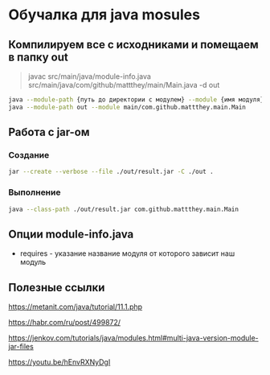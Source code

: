 # Обучалка для java mosules

## Компилируем все с исходниками и помещаем в папку out
> javac src/main/java/module-info.java src/main/java/com/github/mattthey/main/Main.java -d out

```bash
java --module-path {путь до директории с модулем} --module {имя модуля}/{главный класс модуля}
java --module-path out --module main/com.github.mattthey.main.Main
```

## Работа с jar-ом
### Создание
```bash
jar --create --verbose --file ./out/result.jar -C ./out .
```

### Выполнение
```bash
java --class-path ./out/result.jar com.github.mattthey.main.Main
```

## Опции module-info.java
- requires - указание название модуля от которого зависит наш модуль

## Полезные ссылки
https://metanit.com/java/tutorial/11.1.php

https://habr.com/ru/post/499872/

https://jenkov.com/tutorials/java/modules.html#multi-java-version-module-jar-files

https://youtu.be/hEnvRXNyDgI

